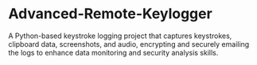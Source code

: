 # Advanced-Remote-Keylogger
A Python-based keystroke logging project that captures keystrokes, clipboard data, screenshots, and audio, encrypting and securely emailing the logs to enhance data monitoring and security analysis skills.
